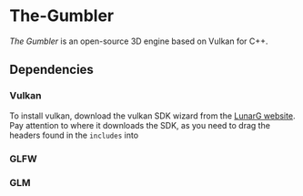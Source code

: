 # The-Gumbler
*The Gumbler* is an open-source 3D engine based on Vulkan for C++.

## Dependencies

### Vulkan
To install vulkan, download the vulkan SDK wizard from the [LunarG website](https://vulkan.lunarg.com/sdk/home#windows).
Pay attention to where it downloads the SDK, as you need to drag the headers found in the `includes` into

### GLFW


### GLM
